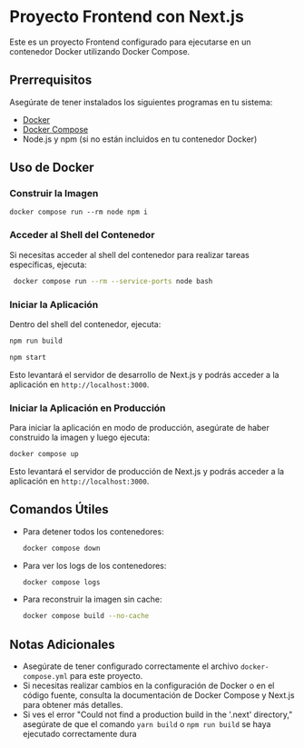 # Proyecto Frontend con Next.js

Este es un proyecto Frontend configurado para ejecutarse en un contenedor Docker utilizando Docker Compose.

## Prerrequisitos

Asegúrate de tener instalados los siguientes programas en tu sistema:

- [Docker](https://www.docker.com/get-started)
- [Docker Compose](https://docs.docker.com/compose/install/)
- Node.js y npm (si no están incluidos en tu contenedor Docker)

## Uso de Docker

### Construir la Imagen

   `docker compose run --rm node npm i`

### Acceder al Shell del Contenedor

Si necesitas acceder al shell del contenedor para realizar tareas específicas, ejecuta:

```bash
 docker compose run --rm --service-ports node bash
```

### Iniciar la Aplicación

Dentro del shell del contenedor, ejecuta:

```bash
npm run build
```

```bash
npm start
```

Esto levantará el servidor de desarrollo de Next.js y podrás acceder a la aplicación en `http://localhost:3000`.

### Iniciar la Aplicación en Producción

Para iniciar la aplicación en modo de producción, asegúrate de haber construido la imagen y luego ejecuta:

```bash
docker compose up
```

Esto levantará el servidor de producción de Next.js y podrás acceder a la aplicación en `http://localhost:3000`.

## Comandos Útiles

- Para detener todos los contenedores:
  ```bash
  docker compose down
  ```

- Para ver los logs de los contenedores:
  ```bash
  docker compose logs
  ```

- Para reconstruir la imagen sin cache:
  ```bash
  docker compose build --no-cache
  ```

## Notas Adicionales

- Asegúrate de tener configurado correctamente el archivo `docker-compose.yml` para este proyecto.
- Si necesitas realizar cambios en la configuración de Docker o en el código fuente, consulta la documentación de Docker Compose y Next.js para obtener más detalles.
- Si ves el error "Could not find a production build in the '.next' directory," asegúrate de que el comando `yarn build` o `npm run build` se haya ejecutado correctamente dura
